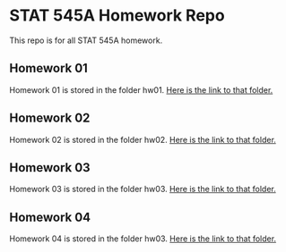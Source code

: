 # STAT 545A Homework Repo
This repo is for all STAT 545A homework.

## Homework 01
Homework 01 is stored in the folder hw01. [Here is the link to that folder.](https://github.com/yuanjisun/STAT545-hw-Sun-Yuanji/tree/master/hw01)

## Homework 02
Homework 02 is stored in the folder hw02. [Here is the link to that folder.](https://github.com/yuanjisun/STAT545-hw-Sun-Yuanji/tree/master/hw02)

## Homework 03
Homework 03 is stored in the folder hw03. [Here is the link to that folder.](https://github.com/yuanjisun/STAT545-hw-Sun-Yuanji/tree/master/hw03)

## Homework 04
Homework 04 is stored in the folder hw03. [Here is the link to that folder.](https://github.com/yuanjisun/STAT545-hw-Sun-Yuanji/tree/master/hw04)



